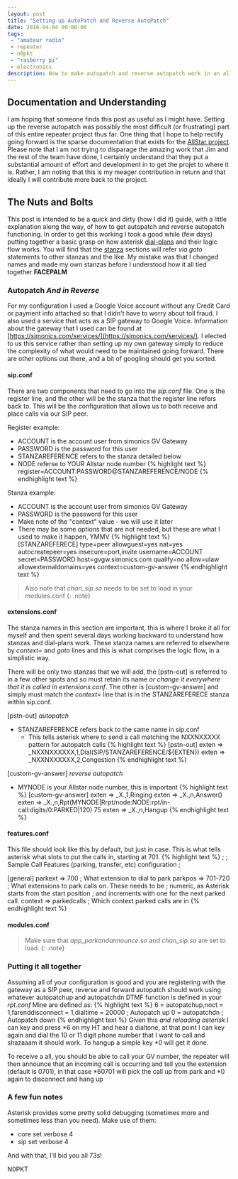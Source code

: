 ```yaml
---
layout: post
title: "Setting up AutoPatch and Reverse AutoPatch"
date: 2016-04-04 00:00:00
tags: 
 - "amateur radio"
 - repeater
 - n0pkt
 - "rasberry pi"
 - electronics
description: How to make autopatch and reverse autopatch work in an allstar node.
---
```


## Documentation and Understanding
I am hoping that someone finds this post as useful as I might have.  Setting up the reverse autopatch was possibly the most difficult (or frustrating) part of this entire repeater project thus far.  One thing that I hope to help rectify going forward is the sparse documentation that exists for the [AllStar project](http://www.allstarlin.org).  Please note that I am not trying to disparage the amazing work that Jim and the rest of the team have done, I certainly understand that they put a substantial amount of effort and development in to get the projet to where it is.  Rather, I am noting that this is my meager contribution in return and that ideally I will contribute more back to the project.

## The Nuts and Bolts
This post is intended to be a quick and dirty (how I did it) guide, with a little explanation along the way, of how to get autopatch and reverse autopatch functioning.  In order to get this working I took a good while (few days) putting together a basic grasp on how asterisk [dial-plans](https://wiki.asterisk.org/wiki/display/AST/Creating+Dialplan+Extensions) and their logic flow works.  You will find that the [stanza](http://docs.allstarlink.org/drupal/node/24) sections will refer *via goto* statements to other stanzas and the like.  My mistake was that I changed names and made my own stanzas before I understood how it all tied together **FACEPALM**

### Autopatch *And in Reverse*
For my configuration I used a Google Voice account without any Credit Card or payment info attached so that I didn't have to worry about toll fraud.  I also used a service that acts as a SIP gateway to Google Voice.  Information about the gateway that I used can be found at [https://simonics.com/services/](https://simonics.com/services/).  I elected to us this service rather than setting up my own gateway simply to reduce the complexity of what would need to be maintained going forward.  There are other options out there, and a bit of googling should get you sorted.

#### sip.conf
There are two components that need to go into the *sip.conf* file.  One is the register line, and the other will be the stanza that the register line refers back to.  This will be the configuration that allows us to both receive and place calls via our SIP peer.

Register example:

* ACCOUNT is the account user from simonics GV Gateway
* PASSWORD is the password for this user
* STANZAREFERENCE refers to the stanza detailed below
* NODE referse to YOUR Allstar node number
{% highlight text %}
register=ACCOUNT:PASSWORD@STANZAREFERENCE/NODE
{% endhighlight text %}

Stanza example:

* ACCOUNT is the account user from simonics GV Gateway
* PASSWORD is the password for this user
* Make note of the "context" value - we will use it later
* There may be some options that are not needed, but these are what I used to make it happen, YMMV
{% highlight text %}
[STANZAREFERECE]
type=peer
allowguest=yes
nat=yes
autocreatepeer=yes
insecure=port,invite
username=ACCOUNT
secret=PASSWORD
host=gvgw.simonics.com
qualify=no
allow=ulaw
allowexternaldomains=yes
context=custom-gv-answer
{% endhighlight text %}

>Also note that *chan_sip.so* needs to be set to load in your modules.conf
{: .note}

#### extensions.conf
The stanza names in this section are important, this is where I broke it all for myself and then spent several days working backward to understand how stanzas and dial-plans work.  These stanza names are referred to elsewhere by *context=* and *goto* lines and this is what comprises the logic flow, in a simplistic way.

There will be only two stanzas that we will add, the [pstn-out] is referred to in a few other spots and so must retain its name *or change it everywhere that it is called in extensions.conf*.  The other is [custom-gv-answer] and simply must match the *context=* line that is in the STANZAREFERECE stanza within sip.conf.

[pstn-out] *autopatch*

* STANZAREFERENCE refers back to the same name in sip.conf
    - This tells asterisk where to send a call matching the NXXNXXXXX pattern for autopatch calls
{% highlight text %}
[pstn-out]
exten => _NXXNXXXXXX,1,Dial(SIP/STANZAREFERENCE/\${EXTEN})
exten => _NXXNXXXXXX,2,Congestion
{% endhighlight text %}

[custom-gv-answer] *reverse autopatch*

* MYNODE is your Allstar node number, this is important
{% highlight text %}
[custom-gv-answer]
exten => _X.,1,Ringing
exten => _X.,n,Answer()
exten => _X.,n,Rpt(MYNODE|Rrpt/node:NODE:rpt/in-call:digits/0:PARKED|120) 75
exten => _X.,n,Hangup
{% endhighlight text %}

#### features.conf
This file should look like this by default, but just in case.  This is what tells asterisk what slots to put the calls in, starting at 701.
{% highlight text %}
;
; Sample Call Features (parking, transfer, etc) configuration
;

[general]
parkext => 700                  ; What extension to dial to park
parkpos => 701-720              ; What extensions to park calls on. These needs to be
                                ; numeric, as Asterisk starts from the start position
                                ; and increments with one for the next parked call.
context => parkedcalls          ; Which context parked calls are in
{% endhighlight text %}

#### modules.conf
>Make sure that *app_parkandannounce.so* and *chan_sip.so* are set to load.
{: .note}

### Putting it all together
Assuming all of your configuration is good and you are registering with the gateway as a SIP peer, reverse and forward autopatch should work using whatever autopatchup and autopatchdn DTMF function is defined in your *rpt.conf*  Mine are defined as:
{% highlight text %}
6 = autopatchup,noct = 1,farenddisconnect = 1,dialtime = 20000  ; Autopatch up
0 = autopatchdn                                                 ; Autopatch down
{% endhighlight text %}
Given this *and reloading asterisk* I can key and press *6 on my HT and hear a dialtone, at that point I can key again and dial the 10 or 11 digit phone number that I want to call and shazaaam it should work. To hangup a simple key *0 will get it done.

To receive a all, you should be able to call your GV number, the repeater will then announce that an incoming call is occurring and tell you the extension (default is 0701), in that case *60701 will pick the call up from park and *0 again to disconnect and hang up

### A few fun notes
Asterisk provides some pretty solid debugging (sometimes more and sometimes less than you need).  Make use of them:

* core set verbose 4
* sip set verbose 4

And with that, I'll bid you all 73s!

N0PKT
